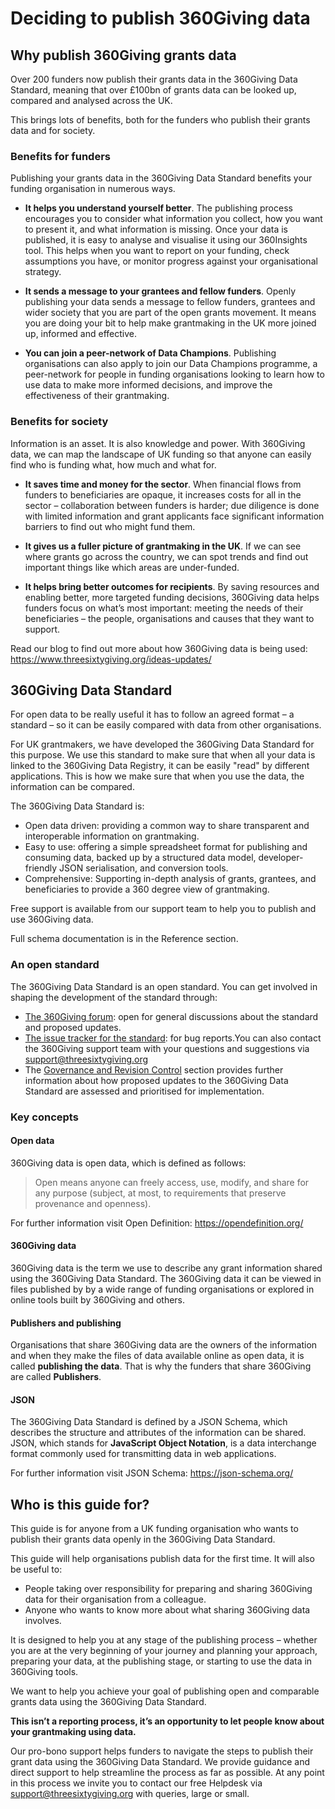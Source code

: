 # Deciding to publish 360Giving data

## Why publish 360Giving grants data
Over 200 funders now publish their grants data in the 360Giving Data Standard, meaning that over £100bn of grants data can be looked up, compared and analysed across the UK.

This brings lots of benefits, both for the funders who publish their grants data and for society.

### Benefits for funders
Publishing your grants data in the 360Giving Data Standard benefits your funding organisation in numerous ways.

- **It helps you understand yourself better**. The publishing process encourages you to consider what information you collect, how you want to present it, and what information is missing. Once your data is published, it is easy to analyse and visualise it using our 360Insights tool. This helps when you want to report on your funding, check assumptions you have, or monitor progress against your organisational strategy.

- **It sends a message to your grantees and fellow funders**. Openly publishing your data sends a message to fellow funders, grantees and wider society that you are part of the open grants movement. It means you are doing your bit to help make grantmaking in the UK more joined up, informed and effective.

- **You can join a peer-network of Data Champions**. Publishing organisations can also apply to join our Data Champions programme, a peer-network for people in funding organisations looking to learn how to use data to make more informed decisions, and improve the effectiveness of their grantmaking.

### Benefits for society
Information is an asset. It is also knowledge and power. With 360Giving data, we can map the landscape of UK funding so that anyone can easily find who is funding what, how much and what for.

- **It saves time and money for the sector**. When financial flows from funders to beneficiaries are opaque, it increases costs for all in the sector – collaboration between funders is harder; due diligence is done with limited information and grant applicants face significant information barriers to find out who might fund them.

- **It gives us a fuller picture of grantmaking in the UK**. If we can see where grants go across the country, we can spot trends and find out important things like which areas are under-funded.

- **It helps bring better outcomes for recipients**. By saving resources and enabling better, more targeted funding decisions, 360Giving data helps funders focus on what’s most important: meeting the needs of their beneficiaries – the people, organisations and causes that they want to support.

Read our blog to find out more about how 360Giving data is being used: https://www.threesixtygiving.org/ideas-updates/

## 360Giving Data Standard
For open data to be really useful it has to follow an agreed format – a standard – so it can be easily compared with data from other organisations.

For UK grantmakers, we have developed the 360Giving Data Standard for this purpose. We use this standard to make sure that when all your data is linked to the 360Giving Data Registry, it can be easily "read" by different applications. This is how we make sure that when you use the data, the information can be compared.

The 360Giving Data Standard is:
- Open data driven: providing a common way to share transparent and interoperable information on grantmaking.
- Easy to use: offering a simple spreadsheet format for publishing and consuming data, backed up by a structured data model, developer-friendly JSON serialisation, and conversion tools.
- Comprehensive:  Supporting in-depth analysis of grants, grantees, and beneficiaries to provide a 360 degree view of grantmaking.

Free support is available from our support team to help you to publish and use 360Giving data.

Full schema documentation is in the Reference section.

### An open standard
The 360Giving Data Standard is an open standard. You can get involved in shaping the development of the standard through:
- [The 360Giving forum](https://forum.threesixtygiving.org/): open for general discussions about the standard and proposed updates.
- [The issue tracker for the standard](https://github.com/ThreeSixtyGiving/standard/issues): for bug reports.You can also contact the 360Giving support team with your questions and suggestions via support@threesixtygiving.org
- The [Governance and Revision Control](https://standard.threesixtygiving.org/en/latest/governance/) section provides further information about how proposed updates to the 360Giving Data Standard are assessed and prioritised for implementation. 

### Key concepts

#### Open data
360Giving data is open data, which is defined as follows:

> Open means anyone can freely access, use, modify, and share for any purpose (subject, at most, to requirements that preserve provenance and openness).

For further information visit Open Definition: https://opendefinition.org/

#### 360Giving data
360Giving data is the term we use to describe any grant information shared using the 360Giving Data Standard. The 360Giving data it can be viewed in files published by by a wide range of funding organisations or explored in online tools built by 360Giving and others.

#### Publishers and publishing
Organisations that share 360Giving data are the owners of the information and when they make the files of data available online as open data, it is called **publishing the data**. That is why the funders that share 360Giving are called **Publishers**.

#### JSON
The 360Giving Data Standard is defined by a JSON Schema, which describes the structure and attributes of the information can be shared. JSON, which stands for **JavaScript Object Notation**, is a data interchange format commonly used for transmitting data in web applications. 

For further information visit JSON Schema: https://json-schema.org/

## Who is this guide for?
This guide is for anyone from a UK funding organisation who wants to publish their grants data openly in the 360Giving Data Standard. 

This guide will help organisations publish data for the first time. It will also be useful to:
- People taking over responsibility for preparing and sharing 360Giving data for their organisation from a colleague.
- Anyone who wants to know more about what sharing 360Giving data involves.

It is designed to help you at any stage of the publishing process – whether you are at the very beginning of your journey and planning your approach, preparing your data, at the publishing stage, or starting to use the data in 360Giving tools.

We want to help you achieve your goal of publishing open and comparable grants data using the 360Giving Data Standard.

**This isn’t a reporting process, it’s an opportunity to let people know about your grantmaking using data.**

Our pro-bono support helps funders to navigate the steps to publish their grant data using the 360Giving Data Standard. We provide guidance and direct support to help streamline the process as far as possible. At any point in this process we invite you to contact our free Helpdesk via support@threesixtygiving.org with queries, large or small.

